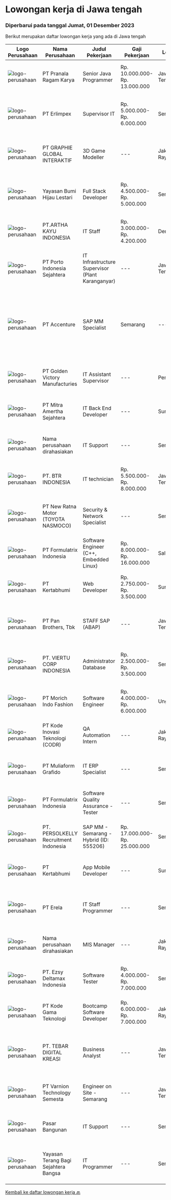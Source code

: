 
  # Lowongan kerja di Jawa tengah

  ### Diperbarui pada tanggal Jumat, 01 Desember 2023

  Berikut merupakan daftar lowongan kerja yang ada di Jawa tengah

  |Logo Perusahaan | Nama Perusahaan | Judul Pekerjaan | Gaji Pekerjaan | Lokasi | Deskripsi | Tanggal diunggah | Pranala |
  | -------------- | --------------- | --------------- | --------- | --------- | -------------- | ------- | ----------- |
  |![logo-perusahaan](https://image-service-cdn.seek.com.au/96868915a712bdce9a839af10d064420ae49947f/ee4dce1061f3f616224767ad58cb2fc751b8d2dc)|PT Pranala Ragam Karya|Senior Java Programmer|Rp. 10.000.000-Rp. 13.000.000|Jawa Tengah|Kualifikasi : Aktif dalam Berbahasa Inggris Pendidikan minimal S1 IT Pengalaman dalam bidang Java Programmer minimal 5 tahun Memiliki skill Java,...|Jumat, 17 November 2023|https://www.jobstreet.co.id/id/job/senior-java-programmer-4531971?token=0~e44956b4-dde7-4ffd-9cd6-6b7ba1352daf&sectionRank=1&jobId=jobstreet-id-job-4531971|
|![logo-perusahaan](https://image-service-cdn.seek.com.au/5c8cb86e1b766ac69f7d7c12fd509c831c7c5a06/ee4dce1061f3f616224767ad58cb2fc751b8d2dc)|PT Erlimpex|Supervisor IT|Rp. 5.000.000-Rp. 6.000.000|Semarang|Lulusan Ilmu Komputer Memiliki pengalaman min. 4 tahun di bidang IT Software Bertanggungjawab untuk mengaplikasikan sistem komputer pada perusahaan...|Senin, 13 November 2023|https://www.jobstreet.co.id/id/job/supervisor-it-4527367?token=0~e44956b4-dde7-4ffd-9cd6-6b7ba1352daf&sectionRank=2&jobId=jobstreet-id-job-4527367|
|![logo-perusahaan](https://image-service-cdn.seek.com.au/f9a751ea24d68e4658d0eb7882e2db58a9b95cb0/ee4dce1061f3f616224767ad58cb2fc751b8d2dc)|PT GRAPHIE GLOBAL INTERAKTIF|3D Game Modeller|---|Jakarta Raya|Job Responsibilities: Creating 3D Model character for game Smoothing a 3D file Editing 3D File UV Unwrap texturing Humanoid Rigging Required Software...|Senin, 06 November 2023|https://www.jobstreet.co.id/id/job/3d-game-modeller-4519808?token=0~e44956b4-dde7-4ffd-9cd6-6b7ba1352daf&sectionRank=3&jobId=jobstreet-id-job-4519808|
|![logo-perusahaan](https://image-service-cdn.seek.com.au/36acc5fe42e3a0573c5fedc26e473d48174b17d1/ee4dce1061f3f616224767ad58cb2fc751b8d2dc)|Yayasan Bumi Hijau Lestari|Full Stack Developer|Rp. 4.500.000-Rp. 5.000.000|Semarang|Full Stack DeveloperThe successful candidate will work with a group of programmers developing databases, web applications and websites. As a full...|Selasa, 14 November 2023|https://www.jobstreet.co.id/id/job/full-stack-developer-4527777?token=0~e44956b4-dde7-4ffd-9cd6-6b7ba1352daf&sectionRank=4&jobId=jobstreet-id-job-4527777|
|![logo-perusahaan](https://image-service-cdn.seek.com.au/cd4f2d774399da0a3b9c770e009ae4bc94c65d51/ee4dce1061f3f616224767ad58cb2fc751b8d2dc)|PT.ARTHA KAYU INDONESIA|IT Staff|Rp. 3.000.000-Rp. 4.200.000|Demak|Deskripsi Pekerjaan         :-      Lebih disukai berpengalaman dengan system Odoo-      Berpengalaman di Operating System (Linux , Windows,...|Selasa, 14 November 2023|https://www.jobstreet.co.id/id/job/it-staff-4528486?token=0~e44956b4-dde7-4ffd-9cd6-6b7ba1352daf&sectionRank=5&jobId=jobstreet-id-job-4528486|
|![logo-perusahaan](https://image-service-cdn.seek.com.au/d12aaa52d90c73bc0b3a659810e789eafc81aeb3/ee4dce1061f3f616224767ad58cb2fc751b8d2dc)|PT Porto Indonesia Sejahtera|IT Infrastructure Supervisor (Plant Karanganyar)|---|Jawa Tengah|Deskripsi pekerjaan: Maintenance dan instalasi Software/hardware PC, Jaringan komputer access point, router, (WAN, LAN, VPN). Troubleshooting...|Jumat, 10 November 2023|https://www.jobstreet.co.id/id/job/it-infrastructure-supervisor-plant-karanganyar-4525271?token=0~e44956b4-dde7-4ffd-9cd6-6b7ba1352daf&sectionRank=6&jobId=jobstreet-id-job-4525271|
|![logo-perusahaan](https://image-service-cdn.seek.com.au/1c2e28fa09a87d89b9dac6106fdc6fa435c484bb/ee4dce1061f3f616224767ad58cb2fc751b8d2dc)|PT Accenture|SAP MM Specialist | Semarang|---|Semarang|Responsibilities may include: Analyzing and assuring quality of the data collected Assisting in formulating the specific solutions to address...|Kamis, 16 November 2023|https://www.jobstreet.co.id/id/job/sap-mm-specialist-%7C-semarang-4530962?token=0~e44956b4-dde7-4ffd-9cd6-6b7ba1352daf&sectionRank=7&jobId=jobstreet-id-job-4530962|
|![logo-perusahaan](https://image-service-cdn.seek.com.au/932221e926474c1e22bd48fbf8b2b81e1a45b487/ee4dce1061f3f616224767ad58cb2fc751b8d2dc)|PT Golden Victory Manufacturies|IT Assistant Supervisor|---|Pemalang|Requirements : Familiar with windows OS installation; Acronis backup restore , understand Ghost image rationale behind. Proficient in laptop / desktop...|Jumat, 10 November 2023|https://www.jobstreet.co.id/id/job/it-assistant-supervisor-4525870?token=0~e44956b4-dde7-4ffd-9cd6-6b7ba1352daf&sectionRank=8&jobId=jobstreet-id-job-4525870|
|![logo-perusahaan](https://image-service-cdn.seek.com.au/f6fcdaacfc931ba528527b4f10cc3819b02bc127/ee4dce1061f3f616224767ad58cb2fc751b8d2dc)|PT Mitra Amertha Sejahtera|IT Back End Developer|---|Surakarta|Anda seorang Professional di bidang IT Back-End Developer yang ingin berkarir di Perusahaan Lighting &amp; Electrical Products Terbesar dan Tersebar...|Selasa, 07 November 2023|https://www.jobstreet.co.id/id/job/it-back-end-developer-4521230?token=0~e44956b4-dde7-4ffd-9cd6-6b7ba1352daf&sectionRank=9&jobId=jobstreet-id-job-4521230|
|![logo-perusahaan](https://i.ibb.co/sqvTCh9/112815900-stock-vector-no-image-available-icon-flat-vector.webp)|Nama perusahaan dirahasiakan|IT Support|---|Semarang|Persyaratan:·       Domisili di Ungaran, Semarang·       Pengalaman Minimal 2 tahun dibilang yang sama·       Min D3 Teknik...|Rabu, 08 November 2023|https://www.jobstreet.co.id/id/job/it-support-4523243?token=0~e44956b4-dde7-4ffd-9cd6-6b7ba1352daf&sectionRank=10&jobId=jobstreet-id-job-4523243|
|![logo-perusahaan](https://image-service-cdn.seek.com.au/e485ab7df35321e7c56a0f346a3620264cb98499/ee4dce1061f3f616224767ad58cb2fc751b8d2dc)|PT. BTR INDONESIA|IT technician|Rp. 5.500.000-Rp. 8.000.000|Jawa Tengah|...|Senin, 06 November 2023|https://www.jobstreet.co.id/id/job/it-technician-4519706?token=0~e44956b4-dde7-4ffd-9cd6-6b7ba1352daf&sectionRank=11&jobId=jobstreet-id-job-4519706|
|![logo-perusahaan](https://image-service-cdn.seek.com.au/f326809b2cea53761867e288dad9b10bc9480daf/ee4dce1061f3f616224767ad58cb2fc751b8d2dc)|PT New Ratna Motor (TOYOTA NASMOCO)|Security & Network Specialist|---|Semarang|TANGGUNG JAWABSeorang Security &amp; Network Specialist bertanggung jawab untuk melindungi dan mengelola infrastruktur jaringan perusahaan dengan...|Selasa, 07 November 2023|https://www.jobstreet.co.id/id/job/security-network-specialist-4521617?token=0~e44956b4-dde7-4ffd-9cd6-6b7ba1352daf&sectionRank=12&jobId=jobstreet-id-job-4521617|
|![logo-perusahaan](https://image-service-cdn.seek.com.au/4beabdb6787ca5964ef1ad94151be5eb6a081488/ee4dce1061f3f616224767ad58cb2fc751b8d2dc)|PT Formulatrix Indonesia|Software Engineer (C++, Embedded Linux)|Rp. 8.000.000-Rp. 16.000.000|Salatiga|Headquartered in Dubai, UAE, FORMULATRIX is a fast-growing robotic automation equipment manufacturer and software solutions provider to leading...|Kamis, 09 November 2023|https://www.jobstreet.co.id/id/job/software-engineer-c-embedded-linux-4523415?token=0~e44956b4-dde7-4ffd-9cd6-6b7ba1352daf&sectionRank=13&jobId=jobstreet-id-job-4523415|
|![logo-perusahaan](https://image-service-cdn.seek.com.au/be895db5a5f5a72b0ffe3f124fa33af6104bdf44/ee4dce1061f3f616224767ad58cb2fc751b8d2dc)|PT Kertabhumi|Web Developer|Rp. 2.750.000-Rp. 3.500.000|Surakarta|Responsibilities : Develop and maintain a secure web page for the company Develop code and scripts for applications Develop, test and implement web...|Kamis, 02 November 2023|https://www.jobstreet.co.id/id/job/web-developer-4517020?token=0~e44956b4-dde7-4ffd-9cd6-6b7ba1352daf&sectionRank=14&jobId=jobstreet-id-job-4517020|
|![logo-perusahaan](https://image-service-cdn.seek.com.au/246ed43127dc50d6ad4ae2ecd45f339fcbb449d1/ee4dce1061f3f616224767ad58cb2fc751b8d2dc)|PT Pan Brothers, Tbk|STAFF SAP (ABAP)|---|Jawa Tengah|Bertanggung jawab untuk membuat coding semua RICEF yang diminta functional.Persyaratan:Pendidikan minimal D3 Teknik Informatika, Sistem InformasiPaham...|Selasa, 07 November 2023|https://www.jobstreet.co.id/id/job/staff-sap-abap-4520693?token=0~e44956b4-dde7-4ffd-9cd6-6b7ba1352daf&sectionRank=15&jobId=jobstreet-id-job-4520693|
|![logo-perusahaan](https://image-service-cdn.seek.com.au/055dddd5a3aa00afdcc096766d9113cbbb23ca12/ee4dce1061f3f616224767ad58cb2fc751b8d2dc)|PT. VIERTU CORP INDONESIA|Administrator Database|Rp. 2.500.000-Rp. 3.500.000|Semarang|PT. VIERTU CORP INDONESIASemarang - Jawa TengahKualifikasi : Usia 22 - 30 Tahun Berpenampilan Rapi Wajib memiliki attitude baik Mampu berkomunikasi...|Rabu, 08 November 2023|https://www.jobstreet.co.id/id/job/administrator-database-4522200?token=0~e44956b4-dde7-4ffd-9cd6-6b7ba1352daf&sectionRank=16&jobId=jobstreet-id-job-4522200|
|![logo-perusahaan](https://image-service-cdn.seek.com.au/6788510e1431baac230734cd28bdf448ad50ca6d/ee4dce1061f3f616224767ad58cb2fc751b8d2dc)|PT Morich Indo Fashion|Software Engineer|Rp. 4.000.000-Rp. 6.000.000|Ungaran|Develop web based applications for internal factory process and workflow. Assist the team in computer science day-to-day problems such as debugging...|Senin, 06 November 2023|https://www.jobstreet.co.id/id/job/software-engineer-4519265?token=0~e44956b4-dde7-4ffd-9cd6-6b7ba1352daf&sectionRank=17&jobId=jobstreet-id-job-4519265|
|![logo-perusahaan](https://image-service-cdn.seek.com.au/f9a43488fb6cd9c390e0bc30837cba2409c40d5b/ee4dce1061f3f616224767ad58cb2fc751b8d2dc)|PT Kode Inovasi Teknologi (CODR)|QA Automation Intern|---|Jakarta Raya|Job Description: Write test scripts to automate complex test cases and scenarios for web and/or mobile applications Implement strategy for quality...|Kamis, 02 November 2023|https://www.jobstreet.co.id/id/job/qa-automation-intern-4517099?token=0~e44956b4-dde7-4ffd-9cd6-6b7ba1352daf&sectionRank=18&jobId=jobstreet-id-job-4517099|
|![logo-perusahaan](https://image-service-cdn.seek.com.au/059bba243582513209736a33afddd45e76a6ed0a/ee4dce1061f3f616224767ad58cb2fc751b8d2dc)|PT Muliaform Grafido|IT ERP Specialist|---|Semarang|Kualifikasi : Penddidikan D3/S1 jurusan Teknik Informatika, Sistem Informasi, Teknologi Informasi Usia maksimal 35 tahun Memiliki pengalaman dalam...|Kamis, 02 November 2023|https://www.jobstreet.co.id/id/job/it-erp-specialist-4516779?token=0~e44956b4-dde7-4ffd-9cd6-6b7ba1352daf&sectionRank=19&jobId=jobstreet-id-job-4516779|
|![logo-perusahaan](https://image-service-cdn.seek.com.au/4beabdb6787ca5964ef1ad94151be5eb6a081488/ee4dce1061f3f616224767ad58cb2fc751b8d2dc)|PT Formulatrix Indonesia|Software Quality Assurance - Tester|---|Semarang|Headquartered in Dubai, United Arab Emirates, FORMULATRIX is a fast-growing robotic automation equipment manufacturer and software solutions provider...|Senin, 06 November 2023|https://www.jobstreet.co.id/id/job/software-quality-assurance-tester-4519363?token=0~e44956b4-dde7-4ffd-9cd6-6b7ba1352daf&sectionRank=20&jobId=jobstreet-id-job-4519363|
|![logo-perusahaan](https://image-service-cdn.seek.com.au/a778cc2d537d275f0abc3d64068f14c4c640057e/ee4dce1061f3f616224767ad58cb2fc751b8d2dc)|PT. PERSOLKELLY Recruitment Indonesia|SAP MM - Semarang - Hybrid (ID: 555206)|Rp. 17.000.000-Rp. 25.000.000|Semarang|Supervising business diagnosis and planning activities Analyzing and assuring quality of the data collected Assisting in formulating the specific...|Senin, 06 November 2023|https://www.jobstreet.co.id/id/job/sap-mm-semarang-hybrid-id%3A-555206-4519772?token=0~e44956b4-dde7-4ffd-9cd6-6b7ba1352daf&sectionRank=21&jobId=jobstreet-id-job-4519772|
|![logo-perusahaan](https://image-service-cdn.seek.com.au/3369caa6221a85b1b095327fcf7e20bd0c960efc/ee4dce1061f3f616224767ad58cb2fc751b8d2dc)|PT Kertabhumi|App Mobile Developer|---|Surakarta|Responsibilities : Work on bug fixing and improving application performance. Collaborate with cross-functional teams to define, design, and ship new...|Kamis, 02 November 2023|https://www.jobstreet.co.id/id/job/app-mobile-developer-4516957?token=0~e44956b4-dde7-4ffd-9cd6-6b7ba1352daf&sectionRank=22&jobId=jobstreet-id-job-4516957|
|![logo-perusahaan](https://image-service-cdn.seek.com.au/b4cd2bb17c0b06098bb6e4a8429d08fd5e8698a8/ee4dce1061f3f616224767ad58cb2fc751b8d2dc)|PT Erela|IT Staff Programmer|---|Semarang|Kualifikasi: Lulusan D3 / S1 Informatika Fresh graduate atau berpengalaman Menguasai pemrograman website (PHP, jQuery) Menguasai query database...|Kamis, 02 November 2023|https://www.jobstreet.co.id/id/job/it-staff-programmer-4516458?token=0~e44956b4-dde7-4ffd-9cd6-6b7ba1352daf&sectionRank=23&jobId=jobstreet-id-job-4516458|
|![logo-perusahaan](https://i.ibb.co/sqvTCh9/112815900-stock-vector-no-image-available-icon-flat-vector.webp)|Nama perusahaan dirahasiakan|MIS Manager|---|Jakarta Raya|Pendidikan minimal S1 segala jurusan Minimal memiliki 1 tahun pengalaman kerja di bidang yang sama Memiliki pengetahuan mengenai PHP dan bahasa...|Kamis, 02 November 2023|https://www.jobstreet.co.id/id/job/mis-manager-4517533?token=0~e44956b4-dde7-4ffd-9cd6-6b7ba1352daf&sectionRank=24&jobId=jobstreet-id-job-4517533|
|![logo-perusahaan](https://image-service-cdn.seek.com.au/8a2de8f5d944ef49521e68e3e5cdf41cb6bf9685/ee4dce1061f3f616224767ad58cb2fc751b8d2dc)|PT. Ezsy Deltamax Indonesia|Software Tester|Rp. 4.000.000-Rp. 7.000.000|Semarang|YouApp.ai is a dynamic and innovative tech company focused on revolutionizing how people connect. We're on a mission to provide users with a unique...|Rabu, 01 November 2023|https://www.jobstreet.co.id/id/job/software-tester-4515642?token=0~e44956b4-dde7-4ffd-9cd6-6b7ba1352daf&sectionRank=25&jobId=jobstreet-id-job-4515642|
|![logo-perusahaan](https://image-service-cdn.seek.com.au/103560ab4445801244bb861c9d6649b3c811c66a/ee4dce1061f3f616224767ad58cb2fc751b8d2dc)|PT Kode Gama Teknologi|Bootcamp Software Developer|Rp. 6.000.000-Rp. 7.000.000|Jakarta Raya|Selected candidates should meet the following requirements: Age maximum 27 years old Possess at least a Diploma/Bachelor's Degree in Computer...|Kamis, 02 November 2023|https://www.jobstreet.co.id/id/job/bootcamp-software-developer-4516580?token=0~e44956b4-dde7-4ffd-9cd6-6b7ba1352daf&sectionRank=26&jobId=jobstreet-id-job-4516580|
|![logo-perusahaan](https://image-service-cdn.seek.com.au/2c81b03d879e72caaf3b1d4f4f6054a7efebba3c/ee4dce1061f3f616224767ad58cb2fc751b8d2dc)|PT. TEBAR DIGITAL KREASI|Business Analyst|---|Jawa Tengah|Tugas dan tanggung jawab :  Melakukan analisa bisnis. Mengumpulkan, medokumentasikan dan  menganalisa persyaratan. Merencanakan, menguji dan validasi...|Jumat, 03 November 2023|https://www.jobstreet.co.id/id/job/business-analyst-1037328559?token=0~e44956b4-dde7-4ffd-9cd6-6b7ba1352daf&sectionRank=27&jobId=jobstreet-id-job-1037328559|
|![logo-perusahaan](https://image-service-cdn.seek.com.au/375cecb905bde535223e037ad126fc87a8ab5d2d/ee4dce1061f3f616224767ad58cb2fc751b8d2dc)|PT Varnion Technology Semesta|Engineer on Site - Semarang|---|Jawa Tengah|Job Descriptions : -Technical support client. -Standby shifting.-Installation switch, router, radio, server -Handling troubleshoot/problem solving...|Kamis, 02 November 2023|https://www.jobstreet.co.id/id/job/engineer-on-site-semarang-1037324823?token=0~e44956b4-dde7-4ffd-9cd6-6b7ba1352daf&sectionRank=28&jobId=jobstreet-id-job-1037324823|
|![logo-perusahaan](https://i.ibb.co/sqvTCh9/112815900-stock-vector-no-image-available-icon-flat-vector.webp)|Pasar Bangunan|IT Support|---|Semarang|- instalasi, evaluasi dan peningkatan terhadap tiga objek utama yaitu komputer, software, dan pengembangan sistem jaringan atau network system.-...|Rabu, 08 November 2023|https://www.jobstreet.co.id/id/job/it-support-1037363980?token=0~e44956b4-dde7-4ffd-9cd6-6b7ba1352daf&sectionRank=29&jobId=jobstreet-id-job-1037363980|
|![logo-perusahaan](https://image-service-cdn.seek.com.au/3add1dc28b0b9a7536b5d562d3dbdc2af7cb3e41/ee4dce1061f3f616224767ad58cb2fc751b8d2dc)|Yayasan Terang Bagi Sejahtera Bangsa|IT Programmer|---|Semarang|- Umur maksimal 35 tahun- Gelar Sarjana (S1) Jurusan Teknologi Informatika, dengan minimal IPK 3.00- Pengalaman Minimal 5 Tahun- Memproduksi kode...|Kamis, 02 November 2023|https://www.jobstreet.co.id/id/job/it-programmer-1037325052?token=0~e44956b4-dde7-4ffd-9cd6-6b7ba1352daf&sectionRank=30&jobId=jobstreet-id-job-1037325052|


  [Kembali ke daftar lowongan kerja 🔙](../README.md#daftar-lowongan-kerja)
  